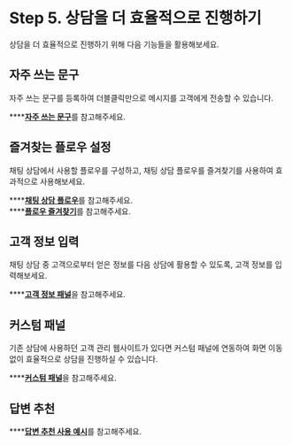 # Step 5. 상담을 더 효율적으로 진행하기

상담을 더 효율적으로 진행하기 위해 다음 기능들을 활용해보세요.

## 자주 쓰는 문구 <a id="favorite-message"></a>

자주 쓰는 문구를 등록하여 더블클릭만으로 메시지를 고객에게 전송할 수 있습니다.

\*\*\*\*[**자주 쓰는 문구**](../../conversations/chat-panel.md#favorite-message)를 참고해주세요.

## 즐겨찾는 플로우 설정 <a id="favorite-flow"></a>

채팅 상담에서 사용할 플로우를 구성하고, 채팅 상담 플로우를 즐겨찾기를 사용하여 효과적으로 사용해보세요.

\*\*\*\*[**채팅 상담 플로우**](../../../builder/getting-started/modify-bot-scenario.md#chat-only-flow)를 참고해주세요.  
****[**플로우 즐겨찾기**](../../conversations/fields.md#favorite-flow)를 참고해주세요.

## 고객 정보 입력 <a id="enduser-info"></a>

채팅 상담 중 고객으로부터 얻은 정보를 다음 상담에 활용할 수 있도록, 고객 정보를 입력해보세요.

\*\*\*\*[**고객 정보 패널**](../../conversations/chat-panel.md#customer-info)을 참고해주세요.

## 커스텀 패널 <a id="custom-panel"></a>

기존 상담에 사용하던 고객 관리 웹사이트가 있다면 커스텀 패널에 연동하여 화면 이동 없이 효율적으로 상담을 진행하실 수 있습니다.

\*\*\*\*[**커스텀 패널**](../../conversations/chat-panel.md#custom-panel)을 참고해주세요.

## 답변 추천 <a id="recommended-answer"></a>

\*\*\*\*[**답변 추천 사용 예시**](../../conversations/fields.md#recommended-answer)를 참고해주세요.



